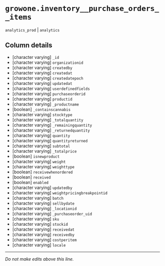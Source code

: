 # `growone.inventory__purchase_orders__items`
`analytics_prod` | `analytics`

## Column details
* [character varying] `_id`
* [character varying] `organizationid`
* [character varying] `createdby`
* [character varying] `createdat`
* [character varying] `createdatepoch`
* [character varying] `updatedat`
* [character varying] `userdefinedfields`
* [character varying] `purchaseorderid`
* [character varying] `productid`
* [character varying] `_productname`
* [boolean]   `_containscannabis`
* [character varying] `stocktype`
* [character varying] `_totalquantity`
* [character varying] `_remainingquantity`
* [character varying] `_returnedquantity`
* [character varying] `quantity`
* [character varying] `quantityreturned`
* [character varying] `subtotal`
* [character varying] `_totalprice`
* [boolean]   `isnewproduct`
* [character varying] `weight`
* [character varying] `weighttype`
* [boolean]   `receivewhenordered`
* [boolean]   `received`
* [boolean]   `enabled`
* [character varying] `updatedby`
* [character varying] `weightpricingbreakpointid`
* [character varying] `batch`
* [character varying] `sellbydate`
* [character varying] `_locationid`
* [character varying] `_purchaseorder_uid`
* [character varying] `sku`
* [character varying] `stockid`
* [character varying] `receivedat`
* [character varying] `receivedby`
* [character varying] `costperitem`
* [character varying] `locale`

-------------------------------------------------------------------------------
*Do not make edits above this line.*

